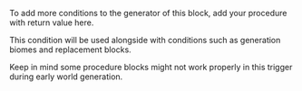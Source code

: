 To add more conditions to the generator of this block, add your procedure with return value here.

This condition will be used alongside with conditions such as generation biomes and replacement blocks.

Keep in mind some procedure blocks might not work properly in this trigger during early world generation.